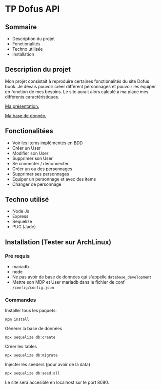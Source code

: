 # TP Dofus API

## Sommaire

* Description du projet
* Fonctionalités
* Techno utilisée
* Installation

## Description du projet

Mon projet consistait à reproduire certaines fonctionalités du site Dofus book. Je devais pouvoir créer différent personnages et pouvoir les équiper en fonction de mes besoins. Le site aurait alors calculé à ma place mes différents caractéristiques.

[Ma présentation.](../images/presentation_dofus_api.pdf)

[Ma base de donnée.](.//images/database.pdf)


## Fonctionalitées

* Voir les items implémentés en BDD
* Créer un User
* Modifier son User
* Supprimer son User
* Se connecter / déconnecter
* Créer un ou des personnages
* Supprimer ses personnages
* Equiper un personnage et avec des items
* Changer de personnage

## Techno utilisé

* Node Js
* Express
* Sequelize
* PUG (Jade)

## Installation (Tester sur ArchLinux)

### Pré requis

* mariadb
* node
* Ne pas avoir de base de données qui s'appelle `database_development`
* Mettre son MDP et User mariadb dans le fichier de conf `/config/config.json`
### Commandes

Installer tous les paquets:

```
npm install
```

Générer la base de données

```
npx sequelize db:create
```

Créer les tables

```
npx sequelize db:migrate
```

Injecter les seeders (pour avoir de la data)
```
npx sequelize db:seed:all
```

Le site sera accesible en localhost sur le port 8080.
